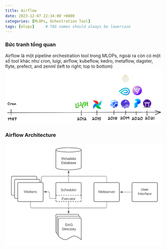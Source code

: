 ```yaml
---
title: Airflow
date: 2023-12-07 22:34:00 +0800
categories: [MLOPs, Ochestration Tool]
tags: [mlops]     # TAG names should always be lowercase
---
```


### Bức tranh tổng quan
Airflow là một pipeline orchestration tool trong MLOPs, ngoài ra còn có một số tool khác như cron, luigi, airflow, kubeflow, kedro, metaflow, dagster, flyte, prefect, and zenml (left to right; top to bottom)
![Orchestration Tools](./2023-12-07-airflow/orchestration-tools.png)

### Airflow Architecture
![Airflow Arichitecture](./2023-12-07-airflow/arch-diag-basic.png)